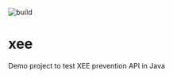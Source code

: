  ![build](https://github.com/thomasleplus/xee/workflows/Java+CI+with+Maven/badge.svg)

# xee
Demo project to test XEE prevention API in Java
